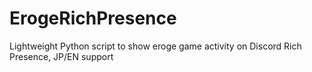 # ErogeRichPresence
Lightweight Python script to show eroge game activity on Discord Rich Presence, JP/EN support

